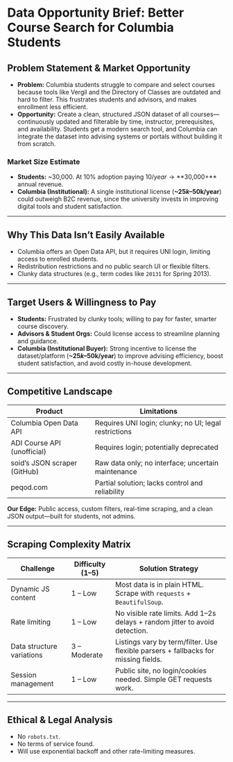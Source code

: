 # Data Opportunity Brief: Better Course Search for Columbia Students

## Problem Statement & Market Opportunity

- **Problem:** Columbia students struggle to compare and select courses because tools like Vergil and the Directory of Classes are outdated and hard to filter. This frustrates students and advisors, and makes enrollment less efficient.
- **Opportunity:** Create a clean, structured JSON dataset of all courses—continuously updated and filterable by time, instructor, prerequisites, and availability. Students get a modern search tool, and Columbia can integrate the dataset into advising systems or portals without building it from scratch.

### Market Size Estimate
- **Students:** ~30,000. At 10% adoption paying $10/year → **$30,000+** annual revenue.
- **Columbia (Institutional):** A single institutional license (**~$25k–$50k/year**) could outweigh B2C revenue, since the university invests in improving digital tools and student satisfaction.

---

## Why This Data Isn’t Easily Available

- Columbia offers an Open Data API, but it requires UNI login, limiting access to enrolled students.
- Redistribution restrictions and no public search UI or flexible filters.
- Clunky data structures (e.g., term codes like `20131` for Spring 2013).

---

## Target Users & Willingness to Pay

- **Students:** Frustrated by clunky tools; willing to pay for faster, smarter course discovery.
- **Advisors & Student Orgs:** Could license access to streamline planning and guidance.
- **Columbia (Institutional Buyer):** Strong incentive to license the dataset/platform (**~$25k–$50k/year**) to improve advising efficiency, boost student satisfaction, and avoid costly in-house development.

---

## Competitive Landscape

| Product                    | Limitations                                                     |
|---------------------------|------------------------------------------------------------------|
| Columbia Open Data API    | Requires UNI login; clunky; no UI; legal restrictions           |
| ADI Course API (unofficial)| Requires login; potentially deprecated                          |
| soid’s JSON scraper (GitHub) | Raw data only; no interface; uncertain maintenance           |
| peqod.com                 | Partial solution; lacks control and reliability                  |

**Our Edge:** Public access, custom filters, real-time scraping, and a clean JSON output—built for students, not admins.

---

## Scraping Complexity Matrix

| Challenge                 | Difficulty (1–5) | Solution Strategy                                                                 |
|--------------------------|------------------|-----------------------------------------------------------------------------------|
| Dynamic JS content       | 1 – Low          | Most data is in plain HTML. Scrape with `requests` + `BeautifulSoup`.            |
| Rate limiting            | 1 – Low          | No visible rate limits. Add 1–2s delays + random jitter to avoid detection.      |
| Data structure variations| 3 – Moderate     | Listings vary by term/filter. Use flexible parsers + fallbacks for missing fields.|
| Session management       | 1 – Low          | Public site, no login/cookies needed. Simple GET requests work.                   |

---

## Ethical & Legal Analysis

- No `robots.txt`.
- No terms of service found.
- Will use exponential backoff and other rate-limiting measures.
